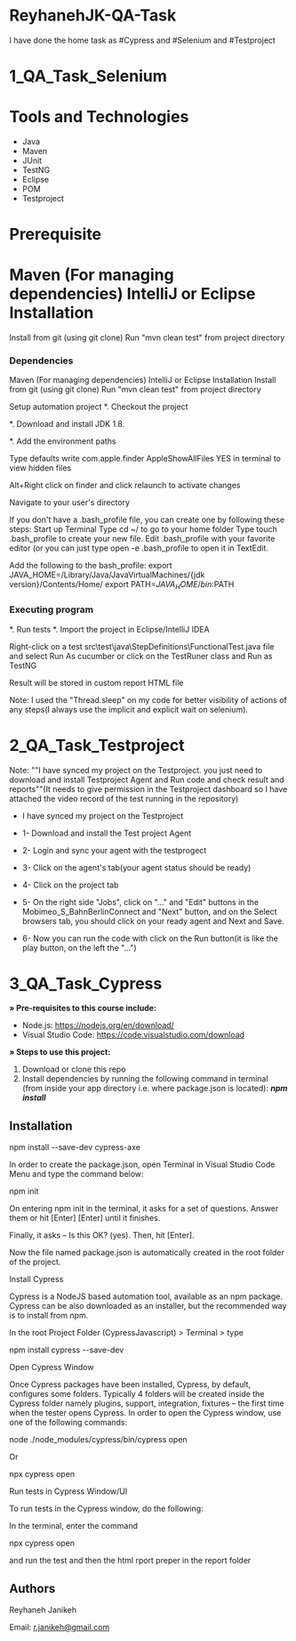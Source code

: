# ReyhanehJK-QA-Task

I have done the home task as #Cypress and #Selenium and #Testproject

# 1_QA_Task_Selenium

Tools and Technologies
======================
- Java
- Maven
- JUnit
- TestNG
- Eclipse
- POM
- Testproject

Prerequisite
==================
Maven (For managing dependencies)
IntelliJ or Eclipse
Installation
==================
Install from git (using git clone)
Run "mvn clean test" from project directory

### Dependencies

Maven (For managing dependencies) IntelliJ or Eclipse Installation
Install from git (using git clone) Run "mvn clean test" from project directory

Setup automation project
*. Checkout the project

*. Download and install JDK 1.8.

*. Add the environment paths

Type defaults write com.apple.finder AppleShowAllFiles YES in terminal to view hidden files

Alt+Right click on finder and click relaunch to activate changes

Navigate to your user's directory

If you don't have a .bash_profile file, you can create one by following these steps: Start up Terminal Type cd ~/ to go to your home folder Type touch .bash_profile to create your new file. Edit .bash_profile with your favorite editor (or you can just type open -e .bash_profile to open it in TextEdit.

Add the following to the bash_profile: export JAVA_HOME=/Library/Java/JavaVirtualMachines/{jdk version}/Contents/Home/ export PATH=${JAVA_HOME}/bin:$PATH


### Executing program
*. Run tests
*. Import the project in Eclipse/IntelliJ IDEA 

Right-click on a test src\test\java\StepDefinitions\FunctionalTest.java file and select Run As cucumber or click on the TestRuner class and Run as TestNG

Result will be stored in custom report HTML file

Note:
I used the "Thread.sleep" on my code for better visibility of actions of any steps(I always use the implicit and explicit wait on selenium).



# 2_QA_Task_Testproject
Note:
""I have synced my project on the Testproject.
you just need to download and install Testproject Agent and Run code and check result and reports""(It needs to give permission in the Testproject dashboard so I have attached the video record of the test running in the repository)

- I have synced my project on the Testproject

- 1- Download and install the Test project Agent
- 2- Login and sync your agent with the testprogect
- 3- Click on the agent's tab(your agent status should be ready)
- 4- Click on the project tab
- 5-  On the right side "Jobs",  click on "..." and "Edit" buttons in the Mobimeo_S_BahnBerlinConnect and "Next" button, and on the Select browsers tab, you should click on your ready agent and Next and Save.
- 6- Now you can run the code with click on the Run button(it is like the play button, on the left the "...")



# 3_QA_Task_Cypress


<B>» Pre-requisites to this course include:</B>

- Node.js: https://nodejs.org/en/download/
- Visual Studio Code: https://code.visualstudio.com/download


<B>» Steps to use this project:</B>

1. Download or clone this repo
2. Install dependencies by running the following command in terminal (from inside your app directory i.e. where package.json is located): <I><B>npm install </I></B>

## Installation

npm install --save-dev cypress-axe


In order to create the package.json, open Terminal in Visual Studio Code Menu and type the command below:

npm init

On entering npm init in the terminal, it asks for a set of questions. Answer them or hit [Enter] [Enter] until it finishes. 

Finally, it asks – Is this OK? (yes). Then, hit [Enter].

Now the file named package.json is automatically created in the root folder of the project.

Install Cypress

Cypress is a NodeJS based automation tool, available as an npm package. Cypress can be also downloaded as an installer, but the recommended way is to install from npm.

In the root Project Folder (CypressJavascript) > Terminal > type 

npm install cypress --save-dev


Open Cypress Window

Once Cypress packages have been installed, Cypress, by default, configures some folders. Typically 4 folders will be created inside the Cypress folder namely plugins, support, integration, fixtures – the first time when the tester opens Cypress. In order to open the Cypress window, use one of the following commands:

node ./node_modules/cypress/bin/cypress open  

Or 

npx cypress open


Run tests in Cypress Window/UI

To run tests in the Cypress window, do the following:

In the terminal, enter the command

npx cypress open

and run the test and then the html rport preper in the report folder




## Authors
Reyhaneh Janikeh

Email: r.janikeh@gmail.com
